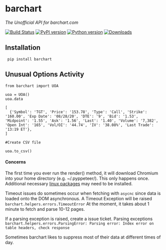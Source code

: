 # barchart
*The Unofficial API for barchart.com*

[![Build Status](https://travis-ci.org/tke578/barchart.svg?branch=master)](https://travis-ci.org/tke578/barchart)
[![PyPI version](https://badge.fury.io/py/barchart.svg)](https://badge.fury.io/py/barchart)
[![Python version](https://img.shields.io/badge/Python-3.8-blue.svg)](https://shields.io/)
[![Downloads](https://pepy.tech/badge/barchart)](https://pepy.tech/project/barchart)


Installation
-----


``` pip install barchart```


Unusual Options Activity
-----

````
from barchart import UOA

uoa = UOA()
uoa.data 

[
  {'Symbol': 'TGT', 'Price': '153.78', 'Type': 'Call', 'Strike': '160.00', 'Exp Date': '08/28/20', 'DTE': '9', 'Bid': '1.53', 'Midpoint': '1.55', 'Ask': '1.56', 'Last': '1.40', 'Volume': '7,382', 'Open Int': '165', 'Vol/OI': '44.74', 'IV': '38.08%', 'Last Trade': '13:19 ET'},
]

#Create CSV file

uoa.to_csv()

````
#### Concerns
The first time you ever run the render() method, it will download Chromium into your home directory (e.g. ~/.pyppeteer/). This only happens once.
Additional necessary [linux packages](https://github.com/miyakogi/pyppeteer/issues/60) may need to be installed.

Timeout issues do sometimes occur when fetching  with `asycnc` since data is loaded onto the DOM asynchronous.
A Timeout Exception will be raised `barchart.helpers.errors.TimeoutError`
At the moment, it takes about 1 minute to fetch and parse 10-12 pages.

If a parsing exception is raised, create a issue ticket.
Parsing exceptions `barchart.helpers.errors.ParsingError: Parsing error: Index error on table headers, check response`
 
Sometimes barchart likes to suppress most of their data at different times of day.



 
